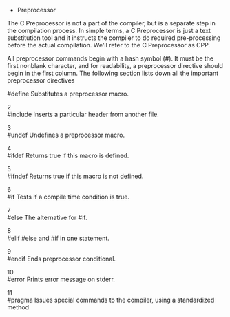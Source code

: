  - Preprocessor

The C Preprocessor is not a part of the compiler, but is a separate step in the compilation process. In simple terms, a C Preprocessor is just a text substitution tool and it instructs the compiler to do required pre-processing before the actual compilation. We'll refer to the C Preprocessor as CPP.



All preprocessor commands begin with a hash symbol (#). It must be the first nonblank character, and for readability, a preprocessor directive should begin in the first column. The following section lists down all the important preprocessor directives

#define
Substitutes a preprocessor macro.

2	
#include
Inserts a particular header from another file.

3	
#undef
Undefines a preprocessor macro.

4	
#ifdef
Returns true if this macro is defined.

5	
#ifndef
Returns true if this macro is not defined.

6	
#if
Tests if a compile time condition is true.

7	
#else
The alternative for #if.

8	
#elif
#else and #if in one statement.

9	
#endif
Ends preprocessor conditional.

10	
#error
Prints error message on stderr.

11	
#pragma
Issues special commands to the compiler, using a standardized method
